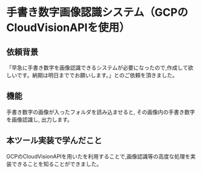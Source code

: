 # 手書き数字画像認識システム（GCPのCloudVisionAPIを使用）
## 依頼背景
「早急に手書き数字を画像認識できるシステムが必要になったので,作成して欲しいです。納期は明日まででお願いします。」とのご依頼を頂きました。
## 機能
手書き数字の画像が入ったフォルダを読み込ませると, その画像内の手書き数字を画像認識し, 出力します。
## 本ツール実装で学んだこと
GCPのCloudVisionAPIを用いたを利用することで,画像認識等の高度な処理を実装できることを知ることができました。
